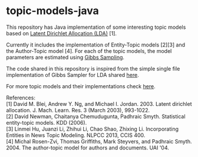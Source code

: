 # topic-models-java
This repository has Java implementation of some interesting topic models based on [Latent Dirichlet Allocation (LDA)](https://en.wikipedia.org/wiki/Topic_model) [1].

Currently it includes the implementation of Entity-Topic models [2][3] and the Author-Topic model [4]. For each of the topic models, the model parameters are estimated using [Gibbs Sampling](https://en.wikipedia.org/wiki/Gibbs_sampling).

The code shared in this repository is inspired from the simple single file implementation of Gibbs Sampler for LDA shared [here](http://www.arbylon.net/resources.html).

For more topic models and their implementations check [here](http://mimno.infosci.cornell.edu/topics.html).

References: <br>
[1] David M. Blei, Andrew Y. Ng, and Michael I. Jordan. 2003. Latent dirichlet allocation. J. Mach. Learn. Res. 3 (March 2003), 993-1022. <br>
[2] David Newman, Chaitanya Chemudugunta, Padhraic Smyth. Statistical entity-topic models. KDD (2006). <br>
[3] Linmei Hu, Juanzi Li, Zhihui Li, Chao Shao, Zhixing Li. Incorporating Entities in News Topic Modeling. NLPCC 2013, CCIS 400. <br>
[4] Michal Rosen-Zvi, Thomas Griffiths, Mark Steyvers, and Padhraic Smyth. 2004. The author-topic model for authors and documents. UAI '04. <br>

